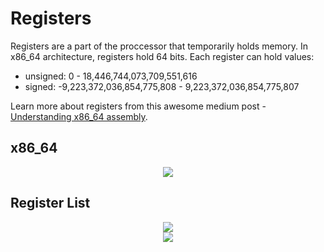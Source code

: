# Registers

Registers are a part of the proccessor that temporarily holds memory.
In x86_64 architecture, registers hold 64 bits.
Each register can hold values:
* unsigned: 0 - 18,446,744,073,709,551,616
* signed: -9,223,372,036,854,775,808 - 9,223,372,036,854,775,807

Learn more about registers from this awesome medium post - [Understanding x86_64 assembly](https://tirkarp.medium.com/understanding-x86-assembly-5d7d637efb5).

## x86_64

<div align=center><img src="https://nullprogram.com/img/x86/register.png"></div>

## Register List

<div align=center><img src="https://i.stack.imgur.com/N0KnG.png"></div>

<div align=center><img src="https://miro.medium.com/max/1150/1*4ipwUzIWd4eqUvcEmZ5tMQ.png"></div>